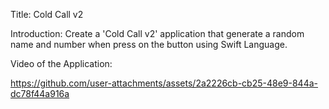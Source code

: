 Title:
Cold Call v2

Introduction:
Create a 'Cold Call v2' application that generate a random name and number when press on the button using Swift Language.

Video of the Application:


https://github.com/user-attachments/assets/2a2226cb-cb25-48e9-844a-dc78f44a916a

